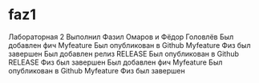 # faz1
Лабораторная 2
Выполнил Фазил Омаров и Фёдор Головлёв
Был добавлен фич Myfeature
Был опубликован в Github Myfeature
Физ был завершен
Был добавлен релиз RELEASE
Был опубликован в Github RELEASE
Физ был завершен
Был добавлен фич Myfeature
Был опубликован в Github Myfeature
Физ был завершен
